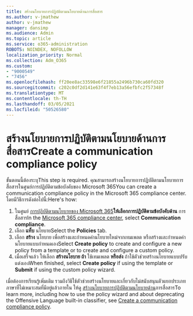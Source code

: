 ```yaml
---
title: สร้างนโยบายการปฏิบัติตามนโยบายด้านการสื่อสาร
ms.author: v-jmathew
author: v-jmathew
manager: dansimp
ms.audience: Admin
ms.topic: article
ms.service: o365-administration
ROBOTS: NOINDEX, NOFOLLOW
localization_priority: Normal
ms.collection: Adm_O365
ms.custom:
- "9000549"
- "7456"
ms.openlocfilehash: ff20ee8ac33598e6f21855a2496b730ca60fd320
ms.sourcegitcommit: c202c0df2d141e63f4f7eb13a56efbfc2f57348f
ms.translationtype: MT
ms.contentlocale: th-TH
ms.lasthandoff: 03/05/2021
ms.locfileid: "50526580"
---
```

# <a name="create-a-communication-compliance-policy"></a><span data-ttu-id="11a59-102">สร้างนโยบายการปฏิบัติตามนโยบายด้านการสื่อสาร</span><span class="sxs-lookup"><span data-stu-id="11a59-102">Create a communication compliance policy</span></span>

<span data-ttu-id="11a59-103">ขั้นตอนนี้ต้องระบุ</span><span class="sxs-lookup"><span data-stu-id="11a59-103">This step is required.</span></span> <span data-ttu-id="11a59-104">คุณสามารถสร้างนโยบายการปฏิบัติตามนโยบายการสื่อสารในศูนย์การปฏิบัติตามข้อบังคับของ Microsoft 365</span><span class="sxs-lookup"><span data-stu-id="11a59-104">You can create a communication compliance policy in the Microsoft 365 compliance center.</span></span> <span data-ttu-id="11a59-105">โดยมีวิธีการดังต่อไปนี้:</span><span class="sxs-lookup"><span data-stu-id="11a59-105">Here's how:</span></span>

1. <span data-ttu-id="11a59-106">ในศูนย์ [การปฏิบัติตามนโยบายของ Microsoft 365](https://go.microsoft.com/fwlink/?linkid=2130502)**ให้เลือกการปฏิบัติตามข้อบังคับด้าน** การสื่อสาร</span><span class="sxs-lookup"><span data-stu-id="11a59-106">In the [Microsoft 365 compliance center](https://go.microsoft.com/fwlink/?linkid=2130502), select **Communication compliance**.</span></span>
2. <span data-ttu-id="11a59-107">เลือก **แท็บ** นโยบาย</span><span class="sxs-lookup"><span data-stu-id="11a59-107">Select the **Policies** tab.</span></span>
3. <span data-ttu-id="11a59-108">เลือก **สร้าง** นโยบาย เพื่อสร้างและกําหนดค่านโยบายใหม่จากเทมเพลต หรือสร้างและกําหนดค่านโยบายแบบกําหนดเอง</span><span class="sxs-lookup"><span data-stu-id="11a59-108">Select **Create policy** to create and configure a new policy from a template or to create and configure a custom policy.</span></span>
4. <span data-ttu-id="11a59-109">เมื่อเสร็จแล้ว ให้เลือก **สร้างนโยบาย ถ้า** ใช้เทมเพลต **หรือส่ง** ถ้าใช้ตัวช่วยสร้างนโยบายแบบปรับแต่งเอง</span><span class="sxs-lookup"><span data-stu-id="11a59-109">When finished, select **Create policy** if using the template or **Submit** if using the custom policy wizard.</span></span>

<span data-ttu-id="11a59-110">เมื่อต้องการเรียนรู้เพิ่มเติม รวมถึงวิธีใช้ตัวช่วยสร้างนโยบายและเกี่ยวกับไม่สนับสนุนตัวแยกประเภทภาษาที่ไม่เหมาะสมที่มีอยู่แล้วภายใน ให้ดู [สร้างนโยบายการปฏิบัติตามนโยบายด้าน](https://go.microsoft.com/fwlink/?linkid=2129079)การสื่อสาร</span><span class="sxs-lookup"><span data-stu-id="11a59-110">To learn more, including how to use the policy wizard and about deprecating the Offensive Language built-in classifier, see [Create a communication compliance policy](https://go.microsoft.com/fwlink/?linkid=2129079).</span></span>
